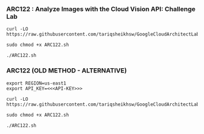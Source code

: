 ### ARC122 :  Analyze Images with the Cloud Vision API: Challenge Lab 

```
curl -LO https://raw.githubusercontent.com/tariqsheikhsw/GoogleCloudArchitectLabs/main/Solutions/ARC122.sh

sudo chmod +x ARC122.sh

./ARC122.sh
```


### ARC122 (OLD METHOD - ALTERNATIVE)  

```
export REGION=us-east1
export API_KEY=<<<API-KEY>>>
```

```
curl -LO https://raw.githubusercontent.com/tariqsheikhsw/GoogleCloudArchitectLabs/main/Solutions/ARC122.sh

sudo chmod +x ARC122.sh

./ARC122.sh
```

